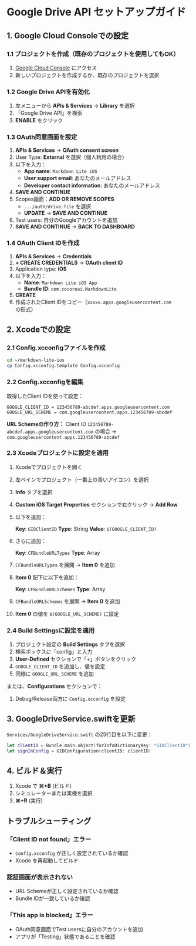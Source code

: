 # Google Drive API セットアップガイド

## 1. Google Cloud Consoleでの設定

### 1.1 プロジェクトを作成（既存のプロジェクトを使用してもOK）

1. [Google Cloud Console](https://console.cloud.google.com/) にアクセス
2. 新しいプロジェクトを作成するか、既存のプロジェクトを選択

### 1.2 Google Drive APIを有効化

1. 左メニューから **APIs & Services** → **Library** を選択
2. 「Google Drive API」を検索
3. **ENABLE** をクリック

### 1.3 OAuth同意画面を設定

1. **APIs & Services** → **OAuth consent screen**
2. User Type: **External** を選択（個人利用の場合）
3. 以下を入力：
   - **App name**: `Markdown Lite iOS`
   - **User support email**: あなたのメールアドレス
   - **Developer contact information**: あなたのメールアドレス
4. **SAVE AND CONTINUE**
5. Scopes画面：**ADD OR REMOVE SCOPES**
   - `.../auth/drive.file` を選択
   - **UPDATE** → **SAVE AND CONTINUE**
6. Test users: 自分のGoogleアカウントを追加
7. **SAVE AND CONTINUE** → **BACK TO DASHBOARD**

### 1.4 OAuth Client IDを作成

1. **APIs & Services** → **Credentials**
2. **+ CREATE CREDENTIALS** → **OAuth client ID**
3. Application type: **iOS**
4. 以下を入力：
   - **Name**: `Markdown Lite iOS App`
   - **Bundle ID**: `com.cocoroai.MarkdownLite`
5. **CREATE**
6. 作成されたClient IDをコピー（`xxxxx.apps.googleusercontent.com` の形式）

## 2. Xcodeでの設定

### 2.1 Config.xcconfigファイルを作成

```bash
cd ~/markdown-lite-ios
cp Config.xcconfig.template Config.xcconfig
```

### 2.2 Config.xcconfigを編集

取得したClient IDを使って設定：

```
GOOGLE_CLIENT_ID = 123456789-abcdef.apps.googleusercontent.com
GOOGLE_URL_SCHEME = com.googleusercontent.apps.123456789-abcdef
```

**URL Schemeの作り方：**
Client ID `123456789-abcdef.apps.googleusercontent.com` の場合
→ `com.googleusercontent.apps.123456789-abcdef`

### 2.3 Xcodeプロジェクトに設定を適用

1. Xcodeでプロジェクトを開く
2. 左ペインでプロジェクト（一番上の青いアイコン）を選択
3. **Info** タブを選択
4. **Custom iOS Target Properties** セクションで右クリック → **Add Row**
5. 以下を追加：

   **Key**: `GIDClientID`
   **Type**: String
   **Value**: `$(GOOGLE_CLIENT_ID)`

6. さらに追加：

   **Key**: `CFBundleURLTypes`
   **Type**: Array

7. `CFBundleURLTypes` を展開 → **Item 0** を追加
8. **Item 0** 配下に以下を追加：

   **Key**: `CFBundleURLSchemes`
   **Type**: Array

9. `CFBundleURLSchemes` を展開 → **Item 0** を追加
10. **Item 0** の値を `$(GOOGLE_URL_SCHEME)` に設定

### 2.4 Build Settingsに設定を適用

1. プロジェクト設定の **Build Settings** タブを選択
2. 検索ボックスに「config」と入力
3. **User-Defined** セクションで「+」ボタンをクリック
4. `GOOGLE_CLIENT_ID` を追加し、値を設定
5. 同様に `GOOGLE_URL_SCHEME` を追加

または、**Configurations** セクションで：
1. Debug/Release両方に `Config.xcconfig` を設定

## 3. GoogleDriveService.swiftを更新

`Services/GoogleDriveService.swift` の25行目を以下に変更：

```swift
let clientID = Bundle.main.object(forInfoDictionaryKey: "GIDClientID") as? String ?? ""
let signInConfig = GIDConfiguration(clientID: clientID)
```

## 4. ビルド＆実行

1. Xcode で **⌘+B** (ビルド)
2. シミュレーターまたは実機を選択
3. **⌘+R** (実行)

## トラブルシューティング

### 「Client ID not found」エラー
- `Config.xcconfig` が正しく設定されているか確認
- Xcode を再起動してビルド

### 認証画面が表示されない
- URL Schemeが正しく設定されているか確認
- Bundle IDが一致しているか確認

### 「This app is blocked」エラー
- OAuth同意画面でTest usersに自分のアカウントを追加
- アプリが「Testing」状態であることを確認
